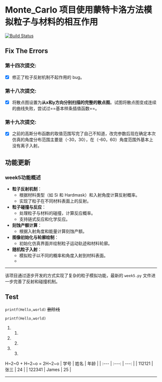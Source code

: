 # Monte_Carlo 项目使用蒙特卡洛方法模拟粒子与材料的相互作用
[![Build Status](https://github.com/sjtug/SJTUThesis/actions/workflows/build.yml/badge.svg)](https://github.com/ShiGanXingBang/Monte_Carlo)
## Fix The Errors
### 第十四次提交:
- [x] 修正了粒子反射机制不起作用的 bug。
### 第十八次提交:
- [x] 将散点图设置为**从x和y方向分别扫描的完整的散点图**。试图将散点图变成连续的曲线失败，尝试过==基本样条插值函数==。
### 第十九次提交:
- [x] 之前的高斯分布函数的取值范围写完了自己不知道，改完参数后现在确定本次仿真的角度分布范围主要是（-30，30），在（-60，60）角度范围外基本上没有离子入射。
## 功能更新
### week5功能概述
- **粒子反射机制**：
  - 根据材料类型（如 Si 和 Hardmask）和入射角度计算反射概率。
  - 实现了粒子在不同材料表面上的反射。
- **粒子碰撞与反应**：
  - 处理粒子与材料的碰撞，计算反应概率。
  - 支持链式反应和化学反应。
- **刻蚀产额计算**：
  - 根据入射角度和能量计算刻蚀产额。
- **图像初始化与轮廓绘制**：
  - 初始化仿真界面并绘制粒子运动轨迹和材料轮廓。
- **随机粒子入射**：
  - 模拟粒子以不同的概率和角度入射到材料表面。
  - 
---
该项目通过逐步开发的方式实现了复杂的粒子模拟功能，最新的 `week5.py` 文件进一步完善了反射和碰撞机制。

## Test
`printf(Hello,world)`
~~删除线~~
```python
printf(Hello,world)
```
1. 1.
2. 2.
3. 3.
H~2~0 + H~2~o = 2H~2~o
| 学号      | 姓名  | 年龄  |
| :--- | :---: | ---: |
| 112121  | 张三  | 24  |
| 122341 | James  | 25  |

---
